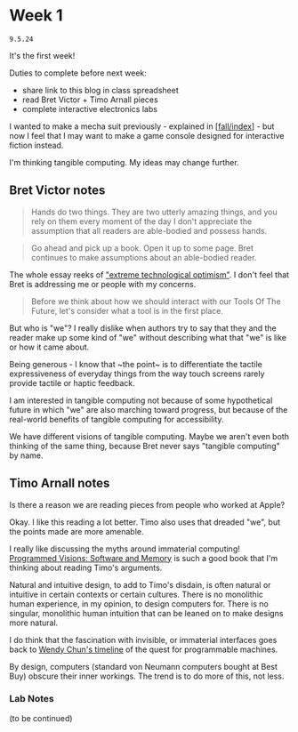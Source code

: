 # Week 1
`9.5.24`

It's the first week! 

Duties to complete before next week:
* share link to this blog in class spreadsheet
* read Bret Victor + Timo Arnall pieces
* complete interactive electronics labs

I wanted to make a mecha suit previously - explained in [[fall/index]] - but now I feel that I may want to make a game console designed for interactive fiction instead.

I'm thinking tangible computing. My ideas may change further.

## Bret Victor notes
> Hands do two things. They are two utterly amazing things, and you rely on them every moment of the day
I don't appreciate the assumption that all readers are able-bodied and possess hands. 

> Go ahead and pick up a book. Open it up to some page.
Bret continues to make assumptions about an able-bodied reader.


The whole essay reeks of ["extreme technological optimism"](https://eprint.iacr.org/2015/1162.pdf). I don't feel that Bret is addressing me or people with my  concerns.

> Before we think about how we should interact with our Tools Of The Future, let's consider what a tool is in the first place.

But who is "we"? I really dislike when authors try to say that they and the reader make up some kind of "we" without describing what that "we" is like or how it came about.

Being generous - I know that ~the point~ is to differentiate the tactile expressiveness of everyday things from the way touch screens rarely provide tactile or haptic feedback. 

I am interested in tangible computing not because of some hypothetical future in which "we" are also marching toward progress, but because of the real-world benefits of tangible computing for accessibility.

We have different visions of tangible computing. Maybe we aren't even both thinking of the same thing, because Bret never says "tangible computing" by name.



## Timo Arnall notes

Is there a reason we are reading pieces from people who worked at Apple? 

Okay. I like this reading a lot better. Timo also uses that dreaded "we", but the points made are more amenable.

I really like discussing the myths around immaterial computing! [Programmed Visions: Software and Memory](https://direct.mit.edu/books/oa-monograph/3341/Programmed-VisionsSoftware-and-Memory) is such a good book that I'm thinking about reading Timo's arguments.

Natural and intuitive design, to add to Timo's disdain, is often natural or intuitive in certain contexts or certain cultures. There is no monolithic human experience, in my opinion, to design computers for. There is no singular, monolithic human intuition that can be leaned on to make designs more natural.

I do think that the fascination with invisible, or immaterial interfaces goes back to [Wendy Chun's timeline](https://direct.mit.edu/books/oa-monograph/3341/Programmed-VisionsSoftware-and-Memory) of the quest for programmable machines.

By design, computers (standard von Neumann computers bought at Best Buy) obscure their inner workings. The trend is to do more of this, not less.

### Lab Notes

(to be continued)

[//begin]: # "Autogenerated link references for markdown compatibility"
[fall/index]: ../../index.md "beginning a new semester"
[//end]: # "Autogenerated link references"
